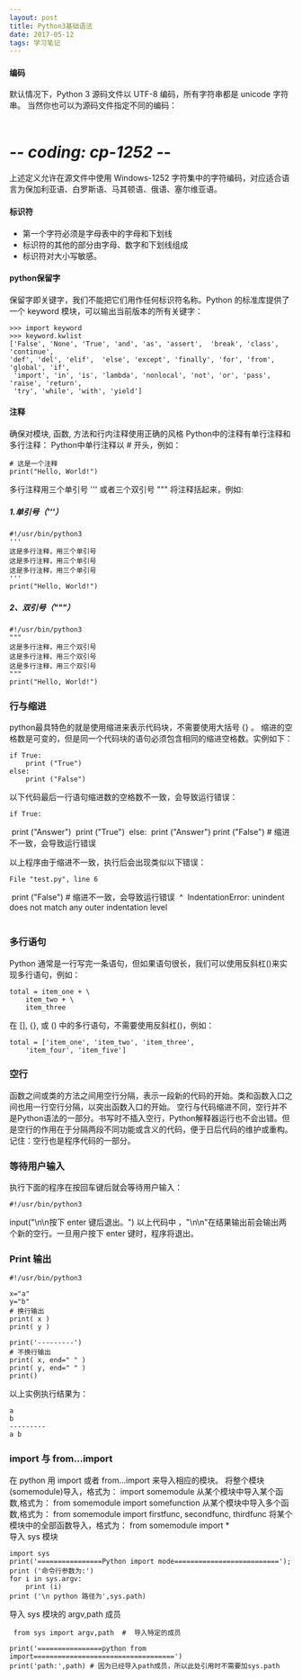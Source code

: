 ```yaml
---
layout: post
title: Python3基础语法
date: 2017-05-12
tags: 学习笔记
---
```


#### 编码  
默认情况下，Python 3 源码文件以 UTF-8 编码，所有字符串都是 unicode 字符串。 当然你也可以为源码文件指定不同的编码：  
​	
# -*- coding: cp-1252 -*-  


上述定义允许在源文件中使用 Windows-1252 字符集中的字符编码，对应适合语言为保加利亚语、白罗斯语、马其顿语、俄语、塞尔维亚语。  

#### 标识符 

- 第一个字符必须是字母表中的字母和下划线  
- 标识符的其他的部分由字母、数字和下划线组成  
- 标识符对大小写敏感。  

#### python保留字  
保留字即关键字，我们不能把它们用作任何标识符名称。Python 的标准库提供了一个 keyword 模块，可以输出当前版本的所有关键字：   

	>>> import keyword
	>>> keyword.kwlist
	['False', 'None', 'True', 'and', 'as', 'assert',  'break', 'class', 'continue',   
	'def', 'del', 'elif',  'else', 'except', 'finally', 'for', 'from', 'global', 'if',  
	 'import', 'in', 'is', 'lambda', 'nonlocal', 'not', 'or', 'pass', 'raise', 'return',   
	 'try', 'while', 'with', 'yield']  

#### 注释  
确保对模块, 函数, 方法和行内注释使用正确的风格
Python中的注释有单行注释和多行注释：
Python中单行注释以 # 开头，例如： 

	# 这是一个注释
	print("Hello, World!")   

多行注释用三个单引号 ''' 或者三个双引号 """ 将注释括起来，例如:  
##### 1.单引号（'''）  

	#!/usr/bin/python3 
	'''
	这是多行注释，用三个单引号
	这是多行注释，用三个单引号 
	这是多行注释，用三个单引号
	'''
	print("Hello, World!")   

##### 2、双引号（"""）  
	#!/usr/bin/python3 
	"""
	这是多行注释，用三个双引号
	这是多行注释，用三个双引号 
	这是多行注释，用三个双引号
	"""
	print("Hello, World!")   

### 行与缩进  
python最具特色的就是使用缩进来表示代码块，不需要使用大括号 {} 。
缩进的空格数是可变的，但是同一个代码块的语句必须包含相同的缩进空格数。实例如下：  

	if True:
		print ("True")
	else:
		print ("False")   

 以下代码最后一行语句缩进数的空格数不一致，会导致运行错误：  

 	if True:
​    	print ("Answer")
​    	print ("True")
​	else:
​    	print ("Answer")
  	  print ("False")    # 缩进不一致，会导致运行错误    
  	  
  以上程序由于缩进不一致，执行后会出现类似以下错误：  

  	File "test.py", line 6
​    print ("False")    # 缩进不一致，会导致运行错误
​                                      ^
​	IndentationError: unindent does not match any outer indentation level  
​	

### 多行语句  
Python 通常是一行写完一条语句，但如果语句很长，我们可以使用反斜杠(\)来实现多行语句，例如：  

	total = item_one + \
	    item_two + \
	    item_three  

在 [], {}, 或 () 中的多行语句，不需要使用反斜杠(\)，例如：  

	total = ['item_one', 'item_two', 'item_three',
	    'item_four', 'item_five']  

### 空行  
函数之间或类的方法之间用空行分隔，表示一段新的代码的开始。类和函数入口之间也用一行空行分隔，以突出函数入口的开始。
空行与代码缩进不同，空行并不是Python语法的一部分。书写时不插入空行，Python解释器运行也不会出错。但是空行的作用在于分隔两段不同功能或含义的代码，便于日后代码的维护或重构。
记住：空行也是程序代码的一部分。

### 等待用户输入
执行下面的程序在按回车键后就会等待用户输入：

	#!/usr/bin/python3

input("\n\n按下 enter 键后退出。")
以上代码中 ，"\n\n"在结果输出前会输出两个新的空行。一旦用户按下 enter 键时，程序将退出。

### Print 输出

	#!/usr/bin/python3
	
	x="a"
	y="b"
	# 换行输出
	print( x )
	print( y )
	
	print('---------')
	# 不换行输出
	print( x, end=" " )
	print( y, end=" " )
	print()  

以上实例执行结果为：

	a
	b
	---------
	a b  

### import 与 from...import  
在 python 用 import 或者 from...import 来导入相应的模块。
将整个模块(somemodule)导入，格式为： import somemodule
从某个模块中导入某个函数,格式为： from somemodule import somefunction
从某个模块中导入多个函数,格式为： from somemodule import firstfunc, secondfunc, thirdfunc
将某个模块中的全部函数导入，格式为： from somemodule import *
​	
导入 sys 模块  

	import sys
	print('================Python import mode==========================');
	print ('命令行参数为:')
	for i in sys.argv:
	    print (i)
	print ('\n python 路径为',sys.path)

 

 导入 sys 模块的 argv,path 成员  

	 from sys import argv,path  #  导入特定的成员
	 
	print('================python from import===================================')
	print('path:',path) # 因为已经导入path成员，所以此处引用时不需要加sys.path   


​	
